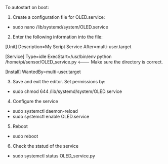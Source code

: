 
To autostart on boot:
1. Create a configuration file for OLED.service:
- sudo nano /lib/systemd/system/OLED.service

2. Enter the following information into the file:

[Unit]
Description=My Script Service
After=multi-user.target

[Service]
Type=idle
ExecStart=/usr/bin/env python /home/pi/sensor/OLED_service.py <--- Make sure the directory is correct.

[Install]
WantedBy=multi-user.target

3. Save and exit the editor.
Set permissions by:
- sudo chmod 644 /lib/systemd/system/OLED.service

4. Configure the service
- sudo systemctl daemon-reload
- sudo systemctl enable OLED.service

5. Reboot
- sudo reboot

6. Check the statud of the service
- sudo systemctl status OLED_service.py
